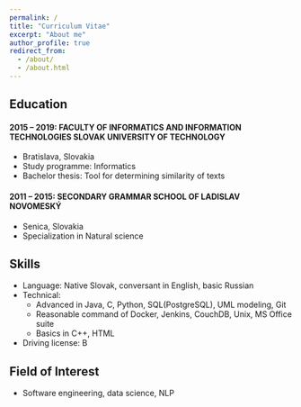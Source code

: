 ```yaml
---
permalink: /
title: "Curriculum Vitae"
excerpt: "About me"
author_profile: true
redirect_from: 
  - /about/
  - /about.html
---
```


## Education
#### 2015 – 2019:    FACULTY OF INFORMATICS AND INFORMATION TECHNOLOGIES SLOVAK UNIVERSITY OF TECHNOLOGY
  * Bratislava, Slovakia
  * Study programme: Informatics
  * Bachelor thesis: Tool for determining similarity of texts
  
#### 2011 – 2015:   SECONDARY GRAMMAR SCHOOL OF LADISLAV NOVOMESKÝ
  * Senica, Slovakia
  * Specialization in Natural science      
  
## Skills
* Language: Native Slovak, conversant in English, basic Russian 
* Technical:
  * Advanced in Java, C, Python, SQL(PostgreSQL), UML modeling, Git
  * Reasonable command of Docker, Jenkins, CouchDB, Unix, MS Office suite
  * Basics in C++, HTML
* Driving license: B

## Field of Interest
* Software engineering, data science, NLP
